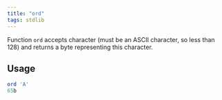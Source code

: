 ```yaml
---
title: "ord"
tags: stdlib
---
```


Function `ord` accepts character (must be an ASCII character, so less than 128) and returns a byte representing this character.

## Usage

```haskell
ord 'A'
65b
```
